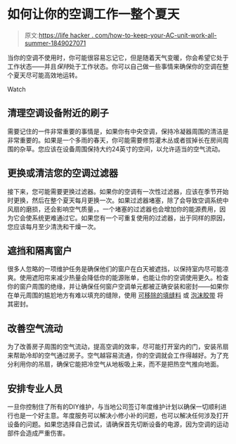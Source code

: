 # 如何让你的空调工作一整个夏天

> 原文:[https://life hacker . com/how-to-keep-your-AC-unit-work-all-summer-1849027071](https://lifehacker.com/how-to-keep-your-ac-unit-working-all-summer-1849027071)

当你的空调不使用时，你可能很容易忘记它，但是随着天气变暖，你会希望它处于工作状态——并且*保持*处于工作状态。你可以自己做一些事情来确保你的空调在整个夏天尽可能高效地运转。

Watch

## 清理空调设备附近的刷子

需要记住的一件非常重要的事情是，如果你有中央空调，保持冷凝器周围的清洁是非常重要的。如果是一个多雨的春天，你可能需要修剪灌木丛或者拔掉长在房间周围的杂草。您应该在设备周围保持大约24英寸的空间，以允许适当的空气流动。

## 更换或清洁您的空调过滤器

接下来，您可能需要更换过滤器。如果你的空调有一次性过滤器，应该在季节开始时更换，然后在整个夏天每月更换一次。如果过滤器堵塞，除了会导致空调系统中风扇的磨损，还会影响空气质量，。一个堵塞的过滤器也会增加你的能源费用，因为它会使系统更难通过它。如果您有一个可重复使用的过滤器，出于同样的原因，您应该每月至少清洗和干燥一次。

## 遮挡和隔离窗户

很多人忽略的一项维护任务是确保他们的窗户在白天被遮挡，以保持室内尽可能凉爽。使用遮阳帘来减少热量会降低你的能源账单，也能让你的空调使用更久。检查你的窗户周围的绝缘，并让确保任何窗户空调单元都被正确安装和密封——如果你在单元周围的尴尬地方有难以填充的缝隙，使用 [可移除的填缝料](https://www.acehardware.com/departments/paint-and-supplies/caulk-and-sealants/caulk/1329770?store=16513&gclid=CjwKCAjwy_aUBhACEiwA2IHHQMnnHQtOtnRTKrUXHzVOD09qkPEW5jzlUR9EyZh53ygCm6c80zv38RoCiAkQAvD_BwE&gclsrc=aw.ds) 或 [泡沫胶带](https://hdsupplysolutions.com/p/frost-king-3-4w-x-5-16h-x-10l-sponge-rubber-foam-tape-white-p808440?ef_id=CjwKCAjwy_aUBhACEiwA2IHHQJCNJgHUVF6vZqyreEfh8sKSeu0CBHttVvkzWSm64Row1ngY7w8tAxoCG8YQAvD_BwE:G:s&cid=ppc_all_gl_pfd_Shop%7CHDSS%7CUS%7CHardware&s_kwcid=AL!10728!3!438192856771!!!g!911667616304!!10160878296!110261968308!&gclid=CjwKCAjwy_aUBhACEiwA2IHHQJCNJgHUVF6vZqyreEfh8sKSeu0CBHttVvkzWSm64Row1ngY7w8tAxoCG8YQAvD_BwE) 将其密封。

## 改善空气流动

为了改善房子周围的空气流动，提高空调的效率，尽可能打开室内的门，安装吊扇来帮助冷却的空气通过房子。空气越容易流通，你的空调就会工作得越好。为了充分利用你的吊扇，确保它能把冷空气从地板吸上来，而不是把热空气推向地面。

## 安排专业人员

一旦你控制住了所有的DIY维护，与当地公司签订年度维护计划以确保一切顺利进行也是一个好主意。年度服务可以解决小修小补的问题，也可以解决任何涉及打开设备的问题。如果您选择自己尝试，请确保首先切断设备的电源，因为空调的运动部件会造成严重伤害。